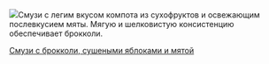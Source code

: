 <!--2025-05-28 06:41:15-->
<div class="yb">
  <div class="rss povarenok"><a href="https://www.povarenok.ru/recipes/show/182717/"><img src="https://www.povarenok.ru/data/cache/2025may/28/32/3178493_19603-640x480.jpg"></a>Смузи с легим вкусом компота из сухофруктов и освежающим послевкусием мяты. Мягую и шелковистую консистенцию обеспечивает брокколи. <p class="titl"><a href="https://www.povarenok.ru/recipes/show/182717/">Смузи с брокколи, сушеными яблоками и мятой</a></p></div>
</div>
